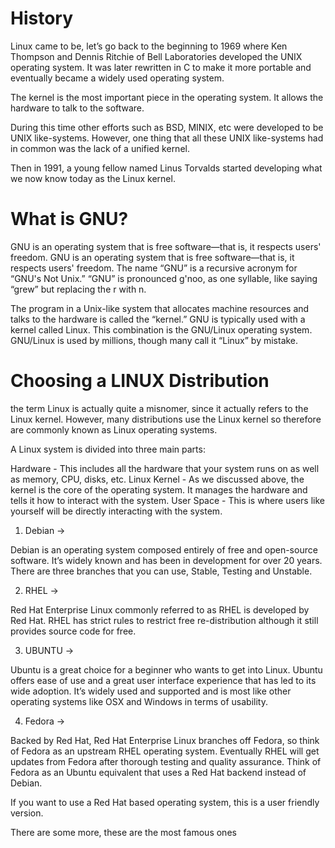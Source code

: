 # History

 Linux came to be, let’s go back to the beginning to 1969 where Ken Thompson and Dennis Ritchie of Bell Laboratories developed the UNIX operating system. It was later rewritten in C to make it more portable and eventually became a widely used operating system.

The kernel is the most important piece in the operating system. It allows the hardware to talk to the software.

During this time other efforts such as BSD, MINIX, etc were developed to be UNIX like-systems. However, one thing that all these UNIX like-systems had in common was the lack of a unified kernel.

Then in 1991, a young fellow named Linus Torvalds started developing what we now know today as the Linux kernel.

# What is GNU?
GNU is an operating system that is free software—that is, it respects users' freedom. GNU is an operating system that is free software—that is, it respects users' freedom. The name “GNU” is a recursive acronym for “GNU's Not Unix.” “GNU” is pronounced g'noo, as one syllable, like saying “grew” but replacing the r with n.

The program in a Unix-like system that allocates machine resources and talks to the hardware is called the “kernel.” GNU is typically used with a kernel called Linux. This combination is the GNU/Linux operating system. GNU/Linux is used by millions, though many call it “Linux” by mistake.

# Choosing a LINUX Distribution

 the term Linux is actually quite a misnomer, since it actually refers to the Linux kernel. However, many distributions use the Linux kernel so therefore are commonly known as Linux operating systems.

 A Linux system is divided into three main parts:

Hardware - This includes all the hardware that your system runs on as well as memory, CPU, disks, etc.
Linux Kernel - As we discussed above, the kernel is the core of the operating system. It manages the hardware and tells it how to interact with the system.
User Space - This is where users like yourself will be directly interacting with the system.


1. Debian -> 

Debian is an operating system composed entirely of free and open-source software. It’s widely known and has been in development for over 20 years. There are three branches that you can use, Stable, Testing and Unstable.

2. RHEL ->

Red Hat Enterprise Linux commonly referred to as RHEL is developed by Red Hat. RHEL has strict rules to restrict free re-distribution although it still provides source code for free.

3. UBUNTU ->

Ubuntu is a great choice for a beginner who wants to get into Linux. Ubuntu offers ease of use and a great user interface experience that has led to its wide adoption. It’s widely used and supported and is most like other operating systems like OSX and Windows in terms of usability.

4. Fedora ->

Backed by Red Hat, Red Hat Enterprise Linux branches off Fedora, so think of Fedora as an upstream RHEL operating system. Eventually RHEL will get updates from Fedora after thorough testing and quality assurance. Think of Fedora as an Ubuntu equivalent that uses a Red Hat backend instead of Debian.

If you want to use a Red Hat based operating system, this is a user friendly version.

There are some more, these are the most famous ones